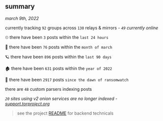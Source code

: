 
## summary
_march 9th, 2022_

currently tracking `92` groups across `130` relays & mirrors - _`49` currently online_

⏲ there have been `3` posts within the `last 24 hours`

🦈 there have been `76` posts within the `month of march`

🪐 there have been `896` posts within the `last 90 days`

🏚 there have been `631` posts within the `year of 2022`

🦕 there have been `2917` posts `since the dawn of ransomwatch`

there are `48` custom parsers indexing posts

_`20` sites using v2 onion services are no longer indexed - [support.torproject.org](https://support.torproject.org/onionservices/v2-deprecation/)_

> see the project [README](https://github.com/thetanz/ransomwatch#ransomwatch--) for backend technicals
